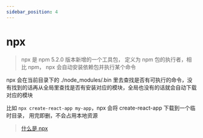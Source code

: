 ```yaml
---
sidebar_position: 4
---
```


# npx

> npx 是 npm 5.2.0 版本新增的一个工具包， 定义为 npm 包的执行者，相比 npm， npx 会自动安装依赖包并执行某个命令

npx 会在当前目录下的 ./node_modules/.bin 里去查找是否有可执行的命令，没有找到的话再从全局里查找是否有安装对应的模块，全局也没有的话就会自动下载对应的模块

比如 `npx create-react-app my-app`，npx 会将 create-react-app 下载到一个临时目录， 用完即删，不会占用本地资源

> [什么是 npx](https://juejin.cn/post/7142666525365764104)
